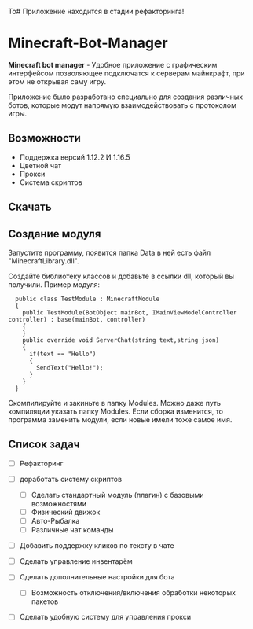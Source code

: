 То# Приложение находится в стадии рефакторинга!

# Minecraft-Bot-Manager

**Minecraft bot manager** - Удобное приложение с графическим интерфейсом позволяющее подключатся к серверам майнкрафт, при этом не открывая саму игру.

Приложение было разработано специально для создания различных ботов, которые модут напрямую взаимодействовать с протоколом игры.
## Возможности
- Поддержка версий 1.12.2 И 1.16.5
- Цветной чат
- Прокси
- Система скриптов

## Скачать

## Создание модуля

Запустите программу, появится папка Data в ней есть файл "MinecraftLibrary.dll".

Создайте библиотеку классов и добавьте в ссылки dll, который вы получили.
Пример модуля: 
```CSharp
  public class TestModule : MinecraftModule
  {
    public TestModule(BotObject mainBot, IMainViewModelController controller) : base(mainBot, controller)
    {
    }
    public override void ServerChat(string text,string json)
    {
      if(text == "Hello")
      {
        SendText("Hello!");
      }
    }
  }
```
Скомпилируйте и закиньте в папку Modules.
Можно даже путь компиляции указать папку Modules.
Если сборка изменится, то программа заменить модули, если новые имели тоже самое имя.



## Список задач
- [ ] Рефакторинг
- [ ] доработать систему скриптов
  - [ ] Сделать стандартный модуль (плагин) с базовыми возможностями
   - [ ] Физический движок
   - [ ] Авто-Рыбалка
   - [ ] Различные чат команды
- [ ] Добавить поддержку кликов по тексту в чате
- [ ] Сделать управление инвентарём
- [ ] Сделать дополнительные настройки для бота
  - [ ] Возможность отключения/включения обработки некоторых пакетов
- [ ] Сделать удобную систему для управления прокси

